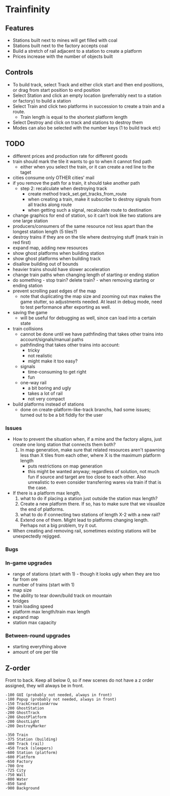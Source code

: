 # Trainfinity

## Features
- Stations built next to mines will get filled with coal
- Stations built next to the factory accepts coal
- Build a stretch of rail adjacent to a station to create a platform
- Prices increase with the number of objects built

## Controls
- To build track, select Track and either click start and then end positions, or drag from start
  position to end position
- Select Station and click an empty location (preferrably next to a station or factory) to build a station
- Select Train and click two platforms in succession to create a train and a route.
  - Train length is equal to the shortest platform length
- Select Destroy and click on track and stations to destroy them
- Modes can also be selected with the number keys (1 to build track etc)


## TODO
- different prices and production rate for different goods
- train should mark the tile it wants to go to when it cannot find path
  - either when you select the train, or it can create a red line to the taget
- cities consume only OTHER cities' mail
- if you remove the path for a train, it should take another path
  - step 2: recalculate when destroying track
    - create method track_set.get_tracks_from_route
    - when creating a train, make it subscribe to destroy signals from all tracks
      along route
    - when getting such a signal, recalculate route to destination
- change graphics for end of station, so it can't look like two stations are one
  large station
- producers/consumers of the same resource not less apart than the longest station length (5 tiles?)
- destroy trains if they are on the tile where destroying stuff (mark train in red first)
- expand map, adding new resources
- show ghost platforms when building station
- show ghost platforms when building track
- disallow building out of bounds
- heavier trains should have slower acceleration
- change train paths when changing length of starting or ending station
- do something - stop train? delete train? - when removing starting or ending station
- prevent scrolling past edges of the map
  - note that duplicating the map size and zooming out max makes the game stutter, so adjustments needed. 
    At least in debug mode, need to test performance after exporting as well.
- saving the game
  - will be useful for debugging as well, since can load into a certain state
- train collisions
  - cannot be done until we have pathfinding that takes other trains into account/signals/manual paths
  - pathfinding that takes other trains into account:
    - tricky
    - not realistic
    - might make it too easy?
  - signals
    - time-consuming to get right
    - fun
  - one-way rail
    - a bit boring and ugly
    - takes a lot of rail
    - not very compact
- build platforms instead of stations
  - done on create-platform-like-track branchs, had some issues; 
    turned out to be a bit fiddly for the user

### Issues

- How to prevent the situation when, if a mine and the factory aligns, just create one
  long station that connects them both?
    1. In map generation, make sure that related resources aren't spawning less than X
       tiles from each other, where X is the maximum platform length
       - puts restrictions on map generation
       + this might be wanted anyway; regardless of solution, not much fun if source
         and target are too close to each other. Also unrealistic to even consider
         transferring wares via train if that is the case.
- If there is a platform max length, 
  1. what to do if placing a station just outside the station max length?
    1. Create a new platform there. If so, has to make sure that we visualize the end
       of platforms.
  2. what to do if connecting two stations of length X-2 with a new rail?
    1. Extend one of them. Might lead to platforms changing length. Perhaps not a big
       problem, try it out.
- When creating and removing rail, sometimes existing stations will be unexpectedly 
  rejigged.

### Bugs

### In-game upgrades
- range of stations (start with 1) - though it looks ugly when they are too far from ore
- number of trains (start with 1)
- map size
- the ability to tear down/build track on mountain
- bridges
- train loading speed
- platform max length/train max length
- expand map
- station max capacity

### Between-round upgrades
- starting everything above
- amount of ore per tile

## Z-order

Front to back. Keep all below 0, so if new scenes do not have a z order assigned,
they will always be in front.

    -100 GUI (probably not needed, always in front)
    -100 Popup (probably not needed, always in front)
    -150 TrackCreationArrow
    -200 GhostStation
    -200 GhostTrack
    -200 GhostPlatform
    -200 GhostLight
    -200 DestroyMarker

    -350 Train
    -375 Station (building)
    -400 Track (rail)
    -450 Track (sleepers)
    -600 Station (platform)
    -600 Platform
    -650 Factory
    -700 Ore
    -725 City
    -750 Wall
    -800 Water
    -850 Sand
    -900 Background
